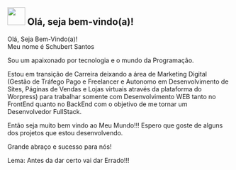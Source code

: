 <span>

## <img src="https://i.imgur.com/0hdZ65D.gif" width="40px"> Olá, seja bem-vindo(a)!</h2>

</span>
<p align="start">
Olá, Seja Bem-Vindo(a)!<br>
Meu nome é Schubert Santos

Sou um apaixonado por tecnologia e o mundo da Programação. 

Estou em transição de Carreira deixando a área de Marketing Digital (Gestão de Tráfego Pago e Freelancer e Autonomo em Desenvolvimento de Sites, Páginas de Vendas e Lojas virtuais através da plataforma do Worpress) para trabalhar somente com Desenvolvimento WEB tanto no FrontEnd quanto no BackEnd com o objetivo de me tornar um Desenvolvedor FullStack.

Então seja muito bem vindo ao Meu Mundo!!!
Espero que goste de alguns dos projetos que estou desenvolvendo. 

Grande abraço e sucesso para nós!

Lema: Antes da dar certo vai dar Errado!!!


</p>



<!--
## Hi there 👋
-->
<!--
**SchubertSantos/SchubertSantos** is a ✨ _special_ ✨ repository because its `README.md` (this file) appears on your GitHub profile.

Here are some ideas to get you started:

- 🔭 I’m currently working on ...
- 🌱 I’m currently learning ...
- 👯 I’m looking to collaborate on ...
- 🤔 I’m looking for help with ...
- 💬 Ask me about ...
- 📫 How to reach me: ...
- 😄 Pronouns: ...
- ⚡ Fun fact: ...
-->
